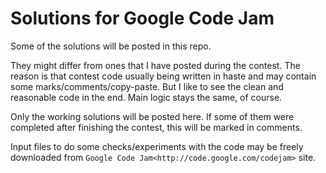 Solutions for Google Code Jam
=============================

Some of the solutions will be posted in this repo.

They might differ from ones that I have posted during the contest.
The reason is that contest code usually being written in haste and may contain some marks/comments/copy-paste.
But I like to see the clean and reasonable code in the end.
Main logic stays the same, of course.

Only the working solutions will be posted here.
If some of them were completed after finishing the contest, this will be marked in comments.

Input files to do some checks/experiments with the code may be freely downloaded from `Google Code Jam<http://code.google.com/codejam>` site.
